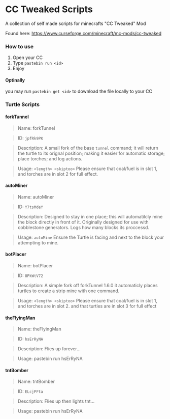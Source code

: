# CC Tweaked Scripts
 A collection of self made scripts for minecrafts "CC Tweaked" Mod

Found here: https://www.curseforge.com/minecraft/mc-mods/cc-tweaked

### How to use
1. Open your CC
2. Type `pastebin run <id>`
3. Enjoy

#### Optinally
you may run `pastebin get <id>` to download the file locally to your CC

### Turtle Scripts

#### forkTunnel

> Name: forkTunnel

> ID: `jpfRk9PK`

> Description: A small fork of the base `tunnel` command; it will return the turtle to its orignal position; making it easier for automatic storage; place torches; and log actions.

> Usage: `<length> <skiptoo>` Please ensure that coal/fuel is in slot 1, and torches are in slot 2 for full effect.

#### autoMiner
> Name: autoMiner

> ID: `Y7tsMdeY`

> Description: Designed to stay in one place; this will automatilcly mine the block directly in front of it. Originally designed for use with cobblestone generators. Logs how many blocks its proccessd.

> Usage: `autoMine` Ensure the Turtle is facing and next to the block your attempting to mine.

#### botPlacer
> Name: botPlacer

> ID: `8PkWtV72`

> Description: A simple fork off forkTunnel 1.6.0 it automaticly places turtles to create a strip mine with one command. 

> Usage: `<length> <skiptoo>` Please ensure that coal/fuel is in slot 1, and torches are in slot 2. and that turtles are in slot 3 for full effect
#### theFlyingMan
> Name: theFlyingMan

> ID: `hsErRyNA`

> Description: Flies up forever...

> Usage: pastebin run hsErRyNA

#### tntBomber

> Name: tntBomber

> ID: `ELcjPFta`

> Description: Flies up then lights tnt...

> Usage: pastebin run hsErRyNA <height>